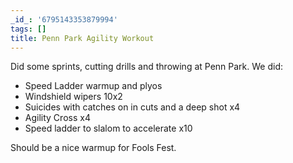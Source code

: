 ```yaml
---
_id_: '6795143353879994'
tags: []
title: Penn Park Agility Workout
---
```


Did some sprints, cutting drills and throwing at Penn Park. We did:

- Speed Ladder warmup and plyos
- Windshield wipers 10x2
- Suicides with catches on in cuts and a deep shot x4
- Agility Cross x4
- Speed ladder to slalom to accelerate x10

Should be a nice warmup for Fools Fest.
